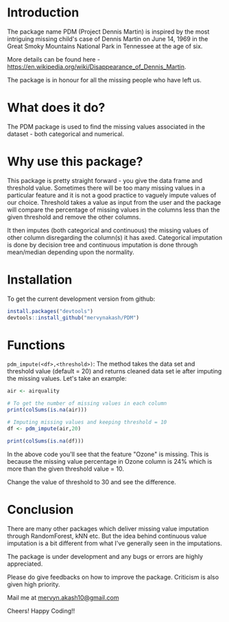 # Introduction
The package name PDM (Project Dennis Martin) is inspired by the most intriguing missing child's case of Dennis Martin on June 14, 1969 in the Great Smoky Mountains National Park in Tennessee at the age of six. 

More details can be found here - https://en.wikipedia.org/wiki/Disappearance_of_Dennis_Martin.

The package is in honour for all the missing people who have left us. 

# What does it do?
The PDM package is used to find the missing values associated in the dataset - both categorical and numerical. 

# Why use this package?
This package is pretty straight forward - you give the data frame and threshold value. Sometimes there will be too many missing values in a particular feature and it is not a good practice to vaguely impute values of our choice. Threshold takes a value as input from the user and the package will compare the percentage of missing values in the columns less than the given threshold and remove the other columns.

It then imputes (both categorical and continuous) the missing values of other column disregarding the column(s) it has axed.
Categorical imputation is done by decision tree and continuous imputation is done through mean/median depending upon the normality.

# Installation
To get the current development version from github:
```R
install.packages("devtools")
devtools::install_github("mervynakash/PDM")
```

# Functions
```pdm_impute(<df>,<threshold>)```: The method takes the data set and threshold value (default = 20) and returns cleaned data set ie after imputing the missing values.
Let's take an example:
```R
air <- airquality

# To get the number of missing values in each column
print(colSums(is.na(air)))

# Imputing missing values and keeping threshold = 10
df <- pdm_impute(air,20)

print(colSums(is.na(df)))
```
In the above code you'll see that the feature "Ozone" is missing. This is because the missing value percentage in Ozone column is 24% which is more than the given threshold value = 10.

Change the value of threshold to 30 and see the difference.

# Conclusion
There are many other packages which deliver missing value imputation through RandomForest, kNN etc. But the idea behind continuous value imputation is a bit different from what I've generally seen in the imputations.

The package is under development and any bugs or errors are highly appreciated. 

Please do give feedbacks on how to improve the package. Criticism is also given high priority. 

Mail me at mervyn.akash10@gmail.com

Cheers! Happy Coding!!
